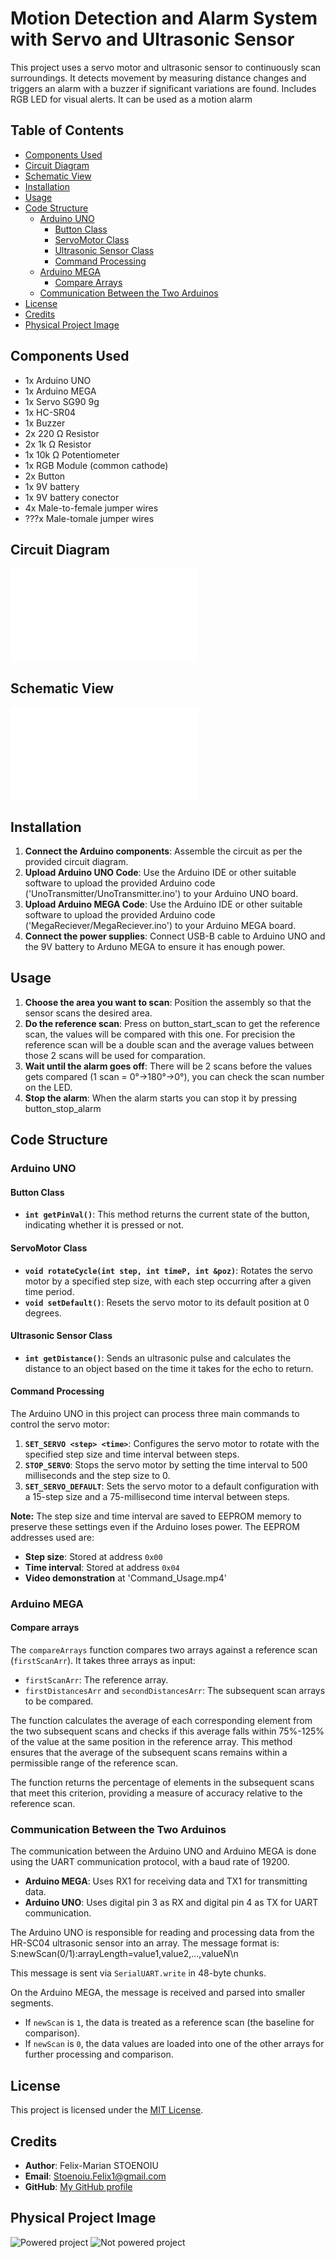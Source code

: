 # Motion Detection and Alarm System with Servo and Ultrasonic Sensor

This project uses a servo motor and ultrasonic sensor to continuously scan surroundings. It detects movement by measuring distance changes and triggers an alarm with a buzzer if significant variations are found. Includes RGB LED for visual alerts. It can be used as a motion alarm

## Table of Contents
- [Components Used](#components-used)
- [Circuit Diagram](#circuit-diagram)
- [Schematic View](#schematic-view)
- [Installation](#installation)
- [Usage](#usage)
- [Code Structure](#code-structure)
  - [Arduino UNO](#arduino-uno)
    - [Button Class](#button-class)
    - [ServoMotor Class](#servomotor-class)
    - [Ultrasonic Sensor Class](#ultrasonic-sensor-class)
    - [Command Processing](#command-processing)
  - [Arduino MEGA](#arduino-mega)
    - [Compare Arrays](#compare-arrays)
  - [Communication Between the Two Arduinos](#communication-between-the-two-arduinos)
- [License](#license)
- [Credits](#credits)
- [Physical Project Image](#physical-project-image)


## Components Used
- 1x Arduino UNO
- 1x Arduino MEGA
- 1x Servo SG90 9g
- 1x HC-SR04
- 1x Buzzer
- 2x 220 Ω Resistor
- 2x 1k Ω Resistor
- 1x 10k Ω Potentiometer
- 1x RGB Module (common cathode)
- 2x Button
- 1x 9V battery
- 1x 9V battery conector
- 4x Male-to-female jumper wires
- ???x Male-tomale jumper wires

## Circuit Diagram
![Circuit Diagram](Diagrams/Radar_bb.pdf)

## Schematic View
![Schematic View](Diagrams/Radar_schem.pdf)

## Installation
1. **Connect the Arduino components**: Assemble the circuit as per the provided circuit diagram.
2. **Upload Arduino UNO Code**: Use the Arduino IDE or other suitable software to upload the provided Arduino code ('UnoTransmitter/UnoTransmitter.ino') to your Arduino UNO board.
3. **Upload Arduino MEGA Code**: Use the Arduino IDE or other suitable software to upload the provided Arduino code ('MegaReciever/MegaReciever.ino') to your Arduino MEGA board.
4. **Connect the power supplies**: Connect USB-B cable to Arduino UNO and the 9V battery to Arduno MEGA to ensure it has enough power.

## Usage
1. **Choose the area you want to scan**: Position the assembly so that the sensor scans the desired area.
2. **Do the reference scan**: Press on button_start_scan to get the reference scan, the values will be compared with this one. 
For precision the reference scan will be a double scan and the average values between those 2 scans will be used for comparation.
3. **Wait until the alarm goes off**: There will be 2 scans before the values gets compared (1 scan = 0°->180°->0°), you can check the scan number on the LED.
4. **Stop the alarm**: When the alarm starts you can stop it by pressing button_stop_alarm

## Code Structure

### Arduino UNO 

#### Button Class

- **`int getPinVal()`**: This method returns the current state of the button, indicating whether it is pressed or not.

#### ServoMotor Class

- **`void rotateCycle(int step, int timeP, int &poz)`**: Rotates the servo motor by a specified step size, with each step occurring after a given time period.
- **`void setDefault()`**: Resets the servo motor to its default position at 0 degrees.

#### Ultrasonic Sensor Class

- **`int getDistance()`**: Sends an ultrasonic pulse and calculates the distance to an object based on the time it takes for the echo to return.

#### Command Processing

The Arduino UNO in this project can process three main commands to control the servo motor:

1. **`SET_SERVO <step> <time>`**: Configures the servo motor to rotate with the specified step size and time interval between steps.
2. **`STOP_SERVO`**: Stops the servo motor by setting the time interval to 500 milliseconds and the step size to 0.
3. **`SET_SERVO_DEFAULT`**: Sets the servo motor to a default configuration with a 15-step size and a 75-millisecond time interval between steps.

**Note:** The step size and time interval are saved to EEPROM memory to preserve these settings even if the Arduino loses power. The EEPROM addresses used are:
- **Step size**: Stored at address `0x00`
- **Time interval**: Stored at address `0x04`
- **Video demonstration** at 'Command_Usage.mp4'

### Arduino MEGA
#### Compare arrays
The `compareArrays` function compares two arrays against a reference scan (`firstScanArr`). It takes three arrays as input:

- `firstScanArr`: The reference array.
- `firstDistancesArr` and `secondDistancesArr`: The subsequent scan arrays to be compared.

The function calculates the average of each corresponding element from the two subsequent scans and checks if this average falls within 75%-125% of the value at the same position in the reference array. This method ensures that the average of the subsequent scans remains within a permissible range of the reference scan.

The function returns the percentage of elements in the subsequent scans that meet this criterion, providing a measure of accuracy relative to the reference scan.

### Communication Between the Two Arduinos

The communication between the Arduino UNO and Arduino MEGA is done using the UART communication protocol, with a baud rate of 19200. 

- **Arduino MEGA**: Uses RX1 for receiving data and TX1 for transmitting data.
- **Arduino UNO**: Uses digital pin 3 as RX and digital pin 4 as TX for UART communication.

The Arduino UNO is responsible for reading and processing data from the HR-SC04 ultrasonic sensor into an array. The message format is: S:newScan(0/1):arrayLength=value1,value2,...,valueN\n

This message is sent via `SerialUART.write` in 48-byte chunks.

On the Arduino MEGA, the message is received and parsed into smaller segments. 

- If `newScan` is `1`, the data is treated as a reference scan (the baseline for comparison).
- If `newScan` is `0`, the data values are loaded into one of the other arrays for further processing and comparison.

## License
This project is licensed under the [MIT License](LICENSE).

## Credits
- **Author**: Felix-Marian STOENOIU
- **Email**: Stoenoiu.Felix1@gmail.com
- **GitHub**: [My GitHub profile](https://github.com/FelixMarian)

## Physical Project Image
![Powered project](ProjectPowered.jpeg)
![Not powered project](ProjectNotPowered.jpeg)

